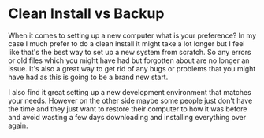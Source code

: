 # Clean Install vs Backup

When it comes to setting up a new computer what is your preference? In my case I much prefer to do a clean install it might take a lot longer but I feel like that's the best way to set up a new system from scratch. So any errors or old files which you might have had but forgotten about are no longer an issue. It's also a great way to get rid of any bugs or problems that you might have had as this is going to be a brand new start.

I also find it great setting up a new development environment that matches your needs. However on the other side maybe some people just don't have the time and they just want to restore their computer to how it was before and avoid wasting a few days downloading and installing everything over again.

